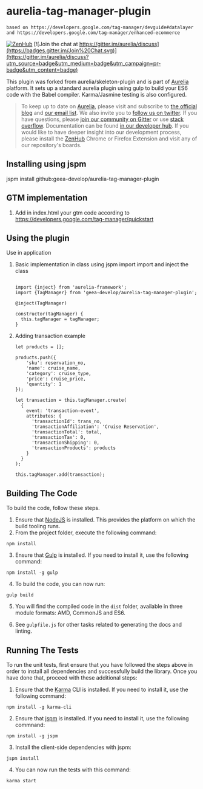 # aurelia-tag-manager-plugin

``based on https://developers.google.com/tag-manager/devguide#datalayer and https://developers.google.com/tag-manager/enhanced-ecommerce``

[![ZenHub](https://raw.githubusercontent.com/ZenHubIO/support/master/zenhub-badge.png)](https://zenhub.io)
[![Join the chat at https://gitter.im/aurelia/discuss](https://badges.gitter.im/Join%20Chat.svg)](https://gitter.im/aurelia/discuss?utm_source=badge&utm_medium=badge&utm_campaign=pr-badge&utm_content=badge)

This plugin was forked from aurelia/skeleton-plugin and is part of [Aurelia](http://www.aurelia.io/) platform. It sets up a standard aurelia plugin using gulp to build your ES6 code with the Babel compiler. Karma/Jasmine testing is also configured.

> To keep up to date on [Aurelia](http://www.aurelia.io/), please visit and subscribe to [the official blog](http://blog.aurelia.io/) and [our email list](http://eepurl.com/ces50j). We also invite you to [follow us on twitter](https://twitter.com/aureliaeffect). If you have questions, please [join our community on Gitter](https://gitter.im/aurelia/discuss) or use [stack overflow](http://stackoverflow.com/search?q=aurelia). Documentation can be found [in our developer hub](http://aurelia.io/hub.html). If you would like to have deeper insight into our development process, please install the [ZenHub](https://zenhub.io) Chrome or Firefox Extension and visit any of our repository's boards.



## Installing using jspm
jspm install github:geea-develop/aurelia-tag-manager-plugin

## GTM implementation

1.  Add in index.html your gtm code according to
    https://developers.google.com/tag-manager/quickstart

## Using the plugin

Use in application

1.  Basic implementation in class using jspm import
    import and inject the class

    ```

    import {inject} from 'aurelia-framework';
    import {TagManager} from 'geea-develop/aurelia-tag-manager-plugin';

    @inject(TagManager)

    constructor(tagManager) {
      this.tagManager = tagManager;
    }
    ```

2.  Adding transaction example

    ```
    let products = [];

    products.push({
        'sku': reservation_no,
        'name': cruise_name,
        'category': cruise_type,
        'price': cruise_price,
        'quantity': 1
    });

    let transaction = this.tagManager.create(
      {
        event: 'transaction-event',
        attributes: {
          'transactionId': trans_no,
          'transactionAffiliation': 'Cruise Reservation',
          'transactionTotal': total,
          'transactionTax': 0,
          'transactionShipping': 0,
          'transactionProducts': products
        }
      }
    );

    this.tagManager.add(transaction);
    ```


## Building The Code

To build the code, follow these steps.

1. Ensure that [NodeJS](http://nodejs.org/) is installed. This provides the platform on which the build tooling runs.
2. From the project folder, execute the following command:

  ```shell
  npm install
  ```
3. Ensure that [Gulp](http://gulpjs.com/) is installed. If you need to install it, use the following command:

  ```shell
  npm install -g gulp
  ```
4. To build the code, you can now run:

  ```shell
  gulp build
  ```
5. You will find the compiled code in the `dist` folder, available in three module formats: AMD, CommonJS and ES6.

6. See `gulpfile.js` for other tasks related to generating the docs and linting.

## Running The Tests

To run the unit tests, first ensure that you have followed the steps above in order to install all dependencies and successfully build the library. Once you have done that, proceed with these additional steps:

1. Ensure that the [Karma](http://karma-runner.github.io/) CLI is installed. If you need to install it, use the following command:

  ```shell
  npm install -g karma-cli
  ```
2. Ensure that [jspm](http://jspm.io/) is installed. If you need to install it, use the following commnand:

  ```shell
  npm install -g jspm
  ```
3. Install the client-side dependencies with jspm:

  ```shell
  jspm install
  ```

4. You can now run the tests with this command:

  ```shell
  karma start
  ```
